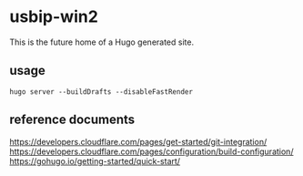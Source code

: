 
# usbip-win2

This is the future home of a Hugo generated site.

## usage

```shell
hugo server --buildDrafts --disableFastRender
```

## reference documents

<https://developers.cloudflare.com/pages/get-started/git-integration/>
<https://developers.cloudflare.com/pages/configuration/build-configuration/>
<https://gohugo.io/getting-started/quick-start/>
